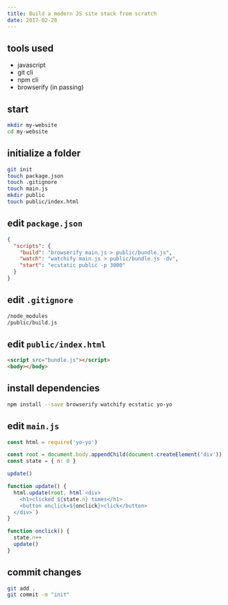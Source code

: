 ```yaml
---
title: Build a modern JS site stack from scratch
date: 2017-02-28
---
```


## tools used

* javascript
* git cli
* npm cli
* browserify (in passing)

## start

```bash
mkdir my-website
cd my-website
```

## initialize a folder

```bash
git init
touch package.json
touch .gitignore
touch main.js
mkdir public
touch public/index.html
```

## edit `package.json`

```json
{
  "scripts": {
    "build": "browserify main.js > public/bundle.js",
    "watch": "watchify main.js > public/bundle.js -dv",
    "start": "ecstatic public -p 3000"
  }
}
```

## edit `.gitignore`

```txt
/node_modules
/public/build.js
```

## edit `public/index.html`

```html
<script src="bundle.js"></script>
<body></body>
```

## install dependencies

```bash
npm install --save browserify watchify ecstatic yo-yo
```

## edit `main.js`

```js
const html = require('yo-yo')

const root = document.body.appendChild(document.createElement('div'))
const state = { n: 0 }

update()

function update() {
  html.update(root, html`<div>
    <h1>clicked ${state.n} times</h1>
    <button onclick=${onclick}>click</button>
  </div>`)
}

function onclick() {
  state.n++
  update()
}
```

## commit changes

```bash
git add .
git commit -m "init"
```
